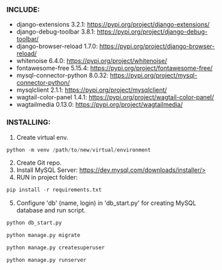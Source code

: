### INCLUDE:

- django-extensions 3.2.1: <https://pypi.org/project/django-extensions/>
- django-debug-toolbar 3.8.1: <https://pypi.org/project/django-debug-toolbar/>
- django-browser-reload 1.7.0: <https://pypi.org/project/django-browser-reload/>
- whitenoise 6.4.0: <https://pypi.org/project/whitenoise/>
- fontawesome-free 5.15.4: <https://pypi.org/project/fontawesome-free/>
- mysql-connector-python 8.0.32: <https://pypi.org/project/mysql-connector-python/>
- mysqlclient 2.1.1: <https://pypi.org/project/mysqlclient/>
- wagtail-color-panel 1.4.1: <https://pypi.org/project/wagtail-color-panel/>
- wagtailmedia 0.13.0: <https://pypi.org/project/wagtailmedia/>

### INSTALLING:

1. Create virtual env.

```python 
python -m venv /path/to/new/virtual/environment
```

2. Create Git repo.
3. Install MySQL Server: https://dev.mysql.com/downloads/installer/>
4. RUN in project folder:

```python 
pip install -r requirements.txt
```

5. Configure 'db' (name, login) in 'db_start.py' for creating MySQL database and run script.

```python 
python db_start.py    
```

```python 
python manage.py migrate
```

```python 
python manage.py createsuperuser
```

```python 
python manage.py runserver
```